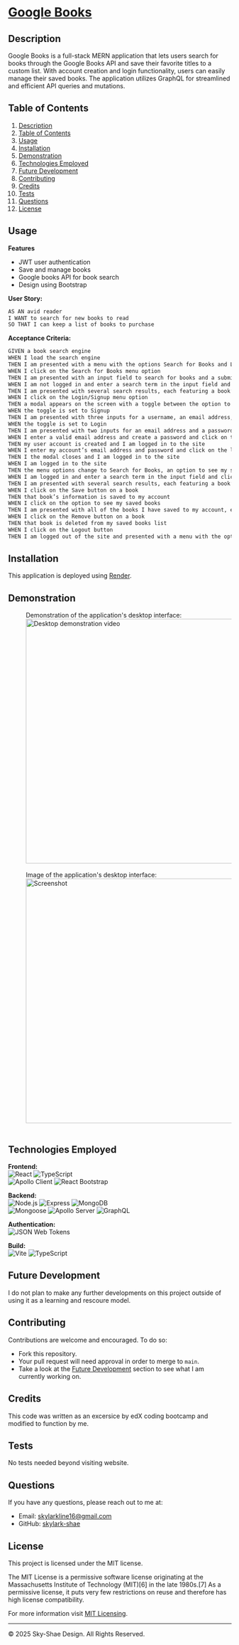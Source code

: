 # [Google Books](https://LINK)

## Description
Google Books is a full-stack MERN application that lets users search for books through the Google Books API and save their favorite titles to a custom list. With account creation and login functionality, users can easily manage their saved books. The application utilizes GraphQL for streamlined and efficient API queries and mutations.

## Table of Contents
1. [Description](#description)
2. [Table of Contents](#table-of-contents)
3. [Usage](#usage)
4. [Installation](#installation)
5. [Demonstration](#demonstration)
6. [Technologies Employed](#technologies-employed)
7. [Future Development](#future-development)
8. [Contributing](#contributing)
9. [Credits](#credits)
10. [Tests](#tests)
11. [Questions](#questions)
12. [License](#license)

## Usage
   **Features**
   - JWT user authentication
   - Save and manage books
   - Google books API for book search
   - Design using Bootstrap

   **User Story:**
   ```md
   AS AN avid reader
   I WANT to search for new books to read
   SO THAT I can keep a list of books to purchase
   ```

   **Acceptance Criteria:**
   ```md
   GIVEN a book search engine
   WHEN I load the search engine
   THEN I am presented with a menu with the options Search for Books and Login/Signup and an input field to search for books and a submit button
   WHEN I click on the Search for Books menu option
   THEN I am presented with an input field to search for books and a submit button
   WHEN I am not logged in and enter a search term in the input field and click the submit button
   THEN I am presented with several search results, each featuring a book’s title, author, description, image, and a link to that book on the Google Books site
   WHEN I click on the Login/Signup menu option
   THEN a modal appears on the screen with a toggle between the option to log in or sign up
   WHEN the toggle is set to Signup
   THEN I am presented with three inputs for a username, an email address, and a password, and a signup button
   WHEN the toggle is set to Login
   THEN I am presented with two inputs for an email address and a password and login button
   WHEN I enter a valid email address and create a password and click on the signup button
   THEN my user account is created and I am logged in to the site
   WHEN I enter my account’s email address and password and click on the login button
   THEN I the modal closes and I am logged in to the site
   WHEN I am logged in to the site
   THEN the menu options change to Search for Books, an option to see my saved books, and Logout
   WHEN I am logged in and enter a search term in the input field and click the submit button
   THEN I am presented with several search results, each featuring a book’s title, author, description, image, and a link to that book on the Google Books site and a button to save a book to my account
   WHEN I click on the Save button on a book
   THEN that book’s information is saved to my account
   WHEN I click on the option to see my saved books
   THEN I am presented with all of the books I have saved to my account, each featuring the book’s title, author, description, image, and a link to that book on the Google Books site and a button to remove a book from my account
   WHEN I click on the Remove button on a book
   THEN that book is deleted from my saved books list
   WHEN I click on the Logout button
   THEN I am logged out of the site and presented with a menu with the options Search for Books and Login/Signup and an input field to search for books and a submit button  
   ```

## Installation
This application is deployed using [Render](https:FILL).

## Demonstration
<div style="margin-left: 40px;">
  Demonstration of the application's desktop interface:<br/>
  <img src=".gif" alt="Desktop demonstration video" width="550"/>
</div>
<br/>

<div style="margin-left: 40px;">
  Image of the application's desktop interface:<br/>
  <img src=".png" alt="Screenshot" width="550"/>
</div>
<br/>

## Technologies Employed
**Frontend:**   
   ![React](https://img.shields.io/badge/-React-20232A?logo=react&logoColor=61DAFB)
   ![TypeScript](https://img.shields.io/badge/-TypeScript-3178C6?logo=typescript&logoColor=white)  
   ![Apollo Client](https://img.shields.io/badge/-Apollo%20Client-311C87?logo=apollographql&logoColor=white)
   ![React Bootstrap](https://img.shields.io/badge/-React%20Bootstrap-563D7C?logo=bootstrap&logoColor=white)

**Backend:**  
   ![Node.js](https://img.shields.io/badge/-Node.js-339933?logo=node.js&logoColor=white)
   ![Express](https://img.shields.io/badge/-Express-000000?logo=express&logoColor=white)
   ![MongoDB](https://img.shields.io/badge/-MongoDB-47A248?logo=mongodb&logoColor=white)  
   ![Mongoose](https://img.shields.io/badge/-Mongoose-880000?logo=mongodb&logoColor=white)
   ![Apollo Server](https://img.shields.io/badge/-Apollo%20Server-311C87?logo=apollographql&logoColor=white)
   ![GraphQL](https://img.shields.io/badge/-GraphQL-E10098?logo=graphql&logoColor=white)


**Authentication:**  
   ![JSON Web Tokens](https://img.shields.io/badge/-JSON%20Web%20Tokens-000000?logo=jsonwebtokens&logoColor=white)

**Build:**  
   ![Vite](https://img.shields.io/badge/-Vite-646CFF?logo=vite&logoColor=white)
   ![TypeScript](https://img.shields.io/badge/-TypeScript-3178C6?logo=typescript&logoColor=white)

## Future Development
I do not plan to make any further developments on this project outside of using it as a learning and rescoure model.

## Contributing
Contributions are welcome and encouraged. To do so:
- Fork this repository. 
- Your pull request will need approval in order to merge to ```main```.
- Take a look at the [Future Development](#future-development) section to see what I am currently working on.

## Credits
This code was written as an excersice by edX coding bootcamp and modified to function by me.

## Tests
No tests needed beyond visiting website.

## Questions
If you have any questions, please reach out to me at:
- Email: [skylarkline16@gmail.com](mailto:skylarkline16@gmail.com)
- GitHub: [skylark-shae](https://github.com/skylark-shae)

## License

This project is licensed under the MIT license.

The MIT License is a permissive software license originating at the Massachusetts Institute of Technology (MIT)[6] in the late 1980s.[7] As a permissive license, it puts very few restrictions on reuse and therefore has high license compatibility.

For more information visit [MIT Licensing](https://choosealicense.com/licenses/mit/).

- - -
© 2025 Sky-Shae Design. All Rights Reserved.
